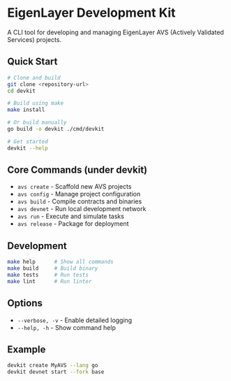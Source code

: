 # EigenLayer Development Kit

A CLI tool for developing and managing EigenLayer AVS (Actively Validated Services) projects.

## Quick Start

```bash
# Clone and build
git clone <repository-url>
cd devkit

# Build using make
make install

# Or build manually
go build -o devkit ./cmd/devkit

# Get started
devkit --help
```

## Core Commands (under devkit)

- `avs create` - Scaffold new AVS projects
- `avs config` - Manage project configuration
- `avs build` - Compile contracts and binaries
- `avs devnet` - Run local development network
- `avs run` - Execute and simulate tasks
- `avs release` - Package for deployment

## Development

```bash
make help      # Show all commands
make build     # Build binary
make tests     # Run tests
make lint      # Run linter
```

## Options

- `--verbose, -v` - Enable detailed logging
- `--help, -h` - Show command help

## Example

```bash
devkit create MyAVS --lang go
devkit devnet start --fork base
```
